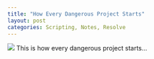 ```yaml
---
title: "How Every Dangerous Project Starts"
layout: post
categories: Scripting, Notes, Resolve
---
```

<img src="https://adamtcroft.github.io/blog/assets/photos/hello_world_resolve.png">
This is how every dangerous project starts...
